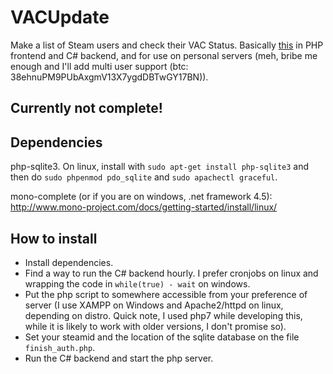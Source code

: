 # VACUpdate
Make a list of Steam users and check their VAC Status. Basically [this](https://github.com/jung35/VacStatus) in PHP frontend and C# backend, and for use on personal servers (meh, bribe me enough and I'll add multi user support (btc: 38ehnuPM9PUbAxgmV13X7ygdDBTwGY17BN)).

## Currently not complete!

## Dependencies

php-sqlite3. On linux, install with `sudo apt-get install php-sqlite3` and then do `sudo phpenmod pdo_sqlite` and `sudo apachectl graceful`.

mono-complete (or if you are on windows, .net framework 4.5): http://www.mono-project.com/docs/getting-started/install/linux/

## How to install

 - Install dependencies.
 - Find a way to run the C# backend hourly. I prefer cronjobs on linux and wrapping the code in `while(true) - wait` on windows.
 - Put the php script to somewhere accessible from your preference of server (I use XAMPP on Windows and Apache2/httpd on linux, depending on distro. Quick note, I used php7 while developing this, while it is likely to work with older versions, I don't promise so). 
 - Set your steamid and the location of the sqlite database on the file `finish_auth.php`.
 - Run the C# backend and start the php server.
